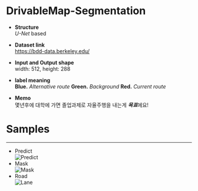 # DrivableMap-Segmentation

* **Structure**  
*U-Net* based

* **Dataset link**  
https://bdd-data.berkeley.edu/


* **Input and Output shape**  
width: 512, height: 288


* **label meaning**  
**Blue.** *Alternative route* **Green.** *Background* **Red.** *Current route*  

* **Memo**  
몇년후에 대학에 가면 졸업과제로 자율주행을 내는게 ***목표***에요!

# Samples
--------
* Predict  
![Predict](https://user-images.githubusercontent.com/52787702/76678225-5dac2600-6619-11ea-970d-d41d41afe0ec.gif)
* Mask  
![Mask](https://user-images.githubusercontent.com/52787702/76678227-613fad00-6619-11ea-946b-a7cb561b8fc2.gif)
* Road  
![Lane](https://user-images.githubusercontent.com/52787702/76678485-cbf1e800-661b-11ea-98b9-7e2df1577ce8.gif)
